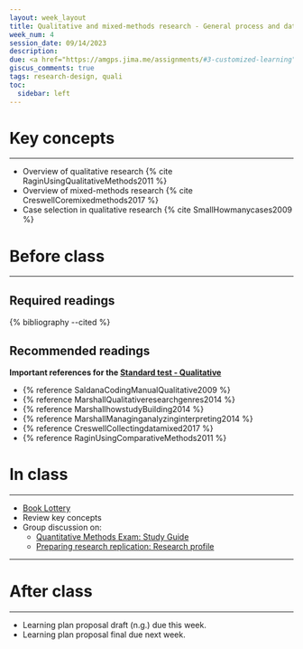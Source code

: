 ```yaml
---
layout: week_layout
title: Qualitative and mixed-methods research - General process and data collection
week_num: 4
session_date: 09/14/2023
description:
due: <a href="https://amgps.jima.me/assignments/#3-customized-learning">Learning plan proposal (draft)</a>
giscus_comments: true
tags: research-design, quali
toc:
  sidebar: left
---
```


# Key concepts
---

- Overview of qualitative research {% cite RaginUsingQualitativeMethods2011 %}
- Overview of mixed-methods research {% cite CreswellCoremixedmethods2017 %}
- Case selection in qualitative research {% cite SmallHowmanycases2009 %}

# Before class
---

## Required readings
{% bibliography --cited %}

## Recommended readings

**Important references for the [Standard test - Qualitative](/test_qual/)**

- {% reference SaldanaCodingManualQualitative2009 %}
- {% reference MarshallQualitativeresearchgenres2014 %}
- {% reference MarshallhowstudyBuilding2014 %}
- {% reference MarshallManaginganalyzinginterpreting2014 %}
- {% reference CreswellCollectingdatamixed2017 %}
- {% reference RaginUsingComparativeMethods2011 %}

<!-- 
- Marshall, Catherine, and Gretchen B. Rossman. 2014. “The How of the Study: Building the Research Design.” In Designing Qualitative Research. SAGE Publications.
- Marshall, Catherine, and Gretchen B. Rossman. 2014. “Managing, Analyzing, and Interpreting Data.” In Designing Qualitative Research. SAGE Publications. -->


# In class
---
- [Book Lottery](https://forms.gle/zJoXQJzx6GhdTv2cA)
- Review key concepts
- Group discussion on:
	- [Quantitative Methods Exam: Study Guide](https://docs.google.com/document/d/1gM-43rSKAsIkU8ilVWvBd18H9Zb6_dozQgboLowyn3Q/edit?usp=sharing)
	- [Preparing research replication: Research profile](https://docs.google.com/presentation/u/0/d/1r5DMfFvV7bZYUzKOBCNjNXT0UwX_Upd2ZyFDUzsBric/edit)


---
# After class
---

- Learning plan proposal draft (n.g.) due this week.
- Learning plan proposal final due next week.
